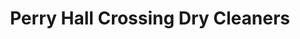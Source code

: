 ---
title: "Perry Hall Crossing Dry Cleaners"
url: /nottingham/perry-hall-crossing-dry-cleaners/
shop: laundry
---